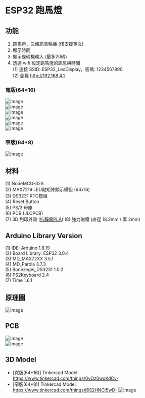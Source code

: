 # ESP32 跑馬燈  

## 功能  
1. 跑馬燈，三條訊息輪播 (僅支援英文)  
2. 顯示時間  
3. 顯示條碼機輸入 (最多20碼)  
4. 透過 wifi 設定跑馬燈的訊息與時間  
    (1) 連接 SSID: ESP32_LedDisplay，密碼: 1234567890  
    (2) 瀏覽 http://192.168.4.1  

### 寬版(64*16)
![image](https://github.com/Chihhao/esp32_MAX7219_64x16/blob/main/Images/01.jpg)  
![image](https://github.com/Chihhao/esp32_MAX7219_64x16/blob/main/Images/02.jpg)  
![image](https://github.com/Chihhao/esp32_MAX7219_64x16/blob/main/Images/03.jpg)  
![image](https://github.com/Chihhao/esp32_MAX7219_64x16/blob/main/Images/04.jpg)  
![image](https://github.com/Chihhao/esp32_MAX7219_64x16/blob/main/Images/05.jpg)  
![image](https://github.com/Chihhao/esp32_MAX7219_64x16/blob/main/Images/06.jpg)  

### 窄版(64*8)
![image](https://chihhao.github.io/Portfolio/images_arduino_projects/LedMatrix/7.jpg)

## 材料
(1) NodeMCU-32S  
(2) MAX7219 LED點矩陣顯示模組 (64x16)  
(3) DS3231 RTC模組  
(4) Reset Button  
(5) PS/2 母座  
(6) PCB (JLCPCB)  
(7) 3D 列印外殼 ([抗靜電PLA](https://mastech3d.shopstore.tw/item/MPLAE5?srsltid=AfmBOordnhgKTl34iQG4GHte7n62okU-jecyvpEcQZp8lnUj-52Lklmb))
(8) 強力磁鐵 (直徑 18.2mm / 厚 2mm)  

## Arduino Library Version  
(1) IDE: Arduino 1.8.19  
(2) Board Library: ESP32 3.0.4  
(3) MD_MAX72XX 3.5.1  
(4) MD_Parola  3.7.3  
(5) Bonezegei_DS3231 1.0.2  
(6) PS2Keyboard 2.4  
(7) Time 1.6.1  

## 原理圖  
![image](https://github.com/Chihhao/esp32_MAX7219_64x16/blob/main/Images/scheme.png)  

## PCB
![image](https://github.com/Chihhao/esp32_MAX7219_64x16/blob/main/Images/pcb1.png)  
![image](https://github.com/Chihhao/esp32_MAX7219_64x16/blob/main/Images/pcb2.png)  

## 3D Model  
* [寬版(64*16)] Tinkercad Model: https://www.tinkercad.com/things/0vOz0woKdCv-
* [窄版(64*8)] Tinkercad Model: https://www.tinkercad.com/things/j6S2HNCI5wD-
![image](https://github.com/Chihhao/esp32_MAX7219_64x16/blob/main/Images/case.png)

